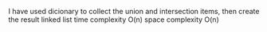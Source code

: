 I have used dicionary to collect the union and intersection items, then create the result linked list
time complexity O(n)
space complexity O(n)